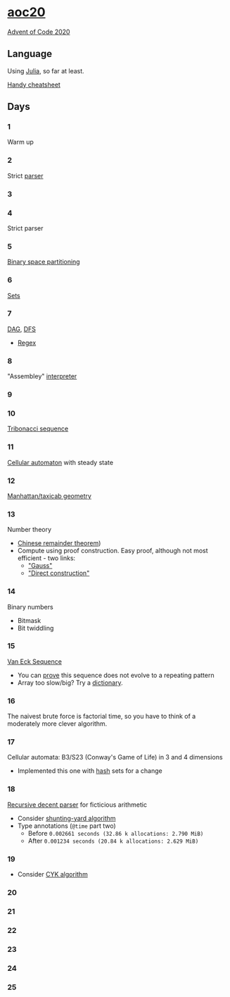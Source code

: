 # [aoc20](https://gitlab.com/eidoom/aoc20)

[Advent of Code 2020](https://adventofcode.com/2020)

## Language

Using [Julia](https://docs.julialang.org/en/v1/manual/getting-started/), so far at least.

[Handy cheatsheet](https://juliabyexample.helpmanual.io/)

## Days

### 1

Warm up

### 2

Strict [parser](https://en.wikipedia.org/wiki/Parsing#Computer_languages)

### 3

### 4

Strict parser

### 5

[Binary space partitioning](https://en.wikipedia.org/wiki/Binary_space_partitioning)

### 6

[Sets](https://en.wikipedia.org/wiki/Set_(abstract_data_type))

### 7

[DAG](https://en.wikipedia.org/wiki/Directed_acyclic_graph), [DFS](https://en.wikipedia.org/wiki/Depth-first_search)

* [Regex](https://en.wikipedia.org/wiki/Regular_expression)

### 8

"Assembley" [interpreter](https://en.wikipedia.org/wiki/Interpreter_(computing))

### 9

### 10

[Tribonacci sequence](https://oeis.org/A000073)

### 11

[Cellular automaton](https://en.wikipedia.org/wiki/Cellular_automaton) with steady state

### 12

[Manhattan/taxicab geometry](https://en.wikipedia.org/wiki/Taxicab_geometry)

### 13

Number theory

* [Chinese remainder theorem](https://en.wikipedia.org/wiki/Chinese_remainder_theorem))
* Compute using proof construction. Easy proof, although not most efficient - two links:
    * ["Gauss"](https://shainer.github.io/crypto/math/2017/10/22/chinese-remainder-theorem.html)
    * ["Direct construction"](https://en.wikipedia.org/wiki/Chinese_remainder_theorem#Existence_(direct_construction))

### 14

Binary numbers

* Bitmask
* Bit twiddling

### 15

[Van Eck Sequence](https://oeis.org/A181391)

* You can [prove](https://youtu.be/etMJxB-igrc) this sequence does not evolve to a repeating pattern
* Array too slow/big? Try a [dictionary](https://en.wikipedia.org/wiki/Associative_array).

### 16

The naivest brute force is factorial time, so you have to think of a moderately more clever algorithm.

### 17

Cellular automata: B3/S23 (Conway's Game of Life) in 3 and 4 dimensions

* Implemented this one with [hash](https://en.wikipedia.org/wiki/Hash_table) sets for a change

### 18

[Recursive decent parser](https://en.wikipedia.org/wiki/Recursive_descent_parser) for ficticious arithmetic

* Consider [shunting-yard algorithm](https://en.wikipedia.org/wiki/Shunting-yard_algorithm)
* Type annotations (`@time` part two)
    * Before `0.002661 seconds (32.86 k allocations: 2.790 MiB)`
    * After `0.001234 seconds (20.84 k allocations: 2.629 MiB)`

### 19

* Consider [CYK algorithm](https://en.wikipedia.org/wiki/CYK_algorithm)

### 20

### 21

### 22

### 23

### 24

### 25

